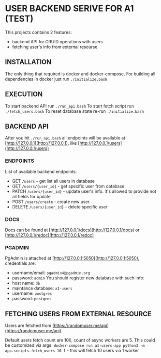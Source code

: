 # USER BACKEND SERIVE FOR A1 (TEST)
This projects contains 2 features:
* backend API for CRUID operations with users
* fetching user's info from external resourse

## INSTALLATION
The only thing that required is docker and docker-compose.
For building all dependencies in docker just run `./initialize.bash`

## EXECUTION
To start backend API run `./run_api.bash`
To start fetch script run `./fetch_users.bash`
To reset database state re-run `./initialize.bash`


## BACKEND API
After you hit `./run_api.bash` all endpoints will be available at [http://127.0.0.1](http://127.0.0.1), like [http://127.0.0.1/users](http://127.0.0.1/users)

### ENDPOINTS
List of available backend endpoints:
* GET `/users` - get list all users in database
* GET `/users/{user_id}` - get specific user from database
* PATCH `/users/{user_id}` - update user's info. It's allowed to provide not all fields for update
* POST `/users/create` - create new user
* DELETE `/users/{user_id}` - delete specific user

### DOCS
Docs can be found at [http://127.0.0.1/docs](http://127.0.0.1/docs) or [http://127.0.0.1/redoc](http://127.0.0.1/redoc)

### PGADMIN
PgAdmin is attached at [http://127.0.0.1:5050](http://127.0.0.1:5050), credentials are:
* username/email: `pgadmin4@pgadmin.org`
* password: `admin`
You should register new database with such info:
* host name: `db`
* maintance database: `a1-users`
* username: `postgres`
* password: `postgres`


## FETCHING USERS FROM EXTERNAL RESOURCE
Users are fetched from [https://randomuser.me/api](https://randomuser.me/api)

Default users fetch count are 100, count of async workers are 5. This could be customized via args:
`docker-compose run a1-users-app python3 -m app.scripts.fetch_users 10 1` - this will fetch 10 users via 1 worker
